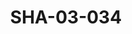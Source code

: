 ---
pid: SHA-03-034
title: SHA-03-034
language: en
collection: Sharhabil Ahmed
original_label: 
rights: Sharhabil Ahmed
location_of_original: Sharhabil Ahmed
photographer_or_studio: Ministry of National Guidance
scanned_from: photograph 16.5 by 22.1
_date: '1965'
location: Omdurman, National Theater
description: Concert with children Sharhabil Ahmed Kamil Hussain Mahdi 'Ali Imam and
  Ahmed Ibrahim Daoud
additional_notes: 
permission_display: 'yes'
on_server: 'no'
on_website: 'no'
permalink: "/archive/en/sha-03-034.html"
layout: photo-page
---